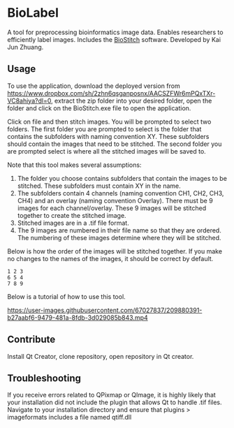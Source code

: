 # BioLabel
A tool for preprocessing bioinformatics image data. Enables researchers to efficiently label images. Includes the [BioStitch](https://github.com/zhg-kj/BioStitch) software. Developed by Kai Jun Zhuang.

## Usage
To use the application, download the deployed version from https://www.dropbox.com/sh/2zhn6qsganposnx/AACSZFWr6mPQxTXr-VC8ahiya?dl=0, extract the zip folder into your desired folder, open the folder and click on the BioStitch.exe file to open the application.

Click on file and then stitch images. You will be prompted to select two folders. The first folder you are prompted to select is the folder that contains the subfolders with naming convention XY. These subfolders should contain the images that need to be stitched. The second folder you are prompted select is where all the stitched images will be saved to.

Note that this tool makes several assumptions:
1. The folder you choose contains subfolders that contain the images to be stitched. These subfolders must contain XY in the name.
2. The subfolders contain 4 channels (naming convention CH1, CH2, CH3, CH4) and an overlay (naming convention Overlay). There must be 9 images for each channel/overlay. These 9 images will be stitched together to create the stitched image.
3. Stitched images are in a .tif file format.
4. The 9 images are numbered in their file name so that they are ordered. The numbering of these images determine where they will be stitched.

Below is how the order of the images will be stitched together. If you make no changes to the names of the images, it should be correct by default.

```
1 2 3 
6 5 4 
7 8 9
```

Below is a tutorial of how to use this tool.

https://user-images.githubusercontent.com/67027837/209880391-b27aabf6-9479-481a-8fdb-3d029085b843.mp4

## Contribute
Install Qt Creator, clone repository, open repository in Qt creator.

## Troubleshooting
If you receive errors related to QPixmap or QImage, it is highly likely that your installation did not include the plugin that allows Qt to handle .tif files. Navigate to your installation directory and ensure that plugins > imageformats includes a file named qtiff.dll
